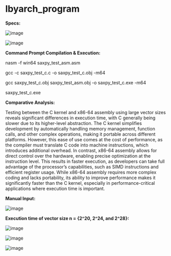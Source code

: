 # lbyarch_program

**Specs:**

![image](https://github.com/user-attachments/assets/3bee97a8-9686-485a-bcd4-b45c3fecd2e8)

![image](https://github.com/user-attachments/assets/23c8ef71-0ff4-4942-a18b-e032e2c66513)


**Command Prompt Compilation & Execution:**

  nasm -f win64 saxpy_test_asm.asm
  
  gcc -c saxpy_test_c.c -o saxpy_test_c.obj -m64
  
  gcc saxpy_test_c.obj saxpy_test_asm.obj -o saxpy_test_c.exe -m64
  
  saxpy_test_c.exe


**Comparative Analysis:**

Testing between the C kernel and x86-64 assembly using large vector sizes reveals significant differences in execution time, with C generally being slower due to its higher-level abstraction. The C kernel simplifies development by automatically handling memory management, function calls, and other complex operations, making it portable across different platforms. However, this ease of use comes at the cost of performance, as the compiler must translate C code into machine instructions, which introduces additional overhead. In contrast, x86-64 assembly allows for direct control over the hardware, enabling precise optimization at the instruction level. This results in faster execution, as developers can take full advantage of the processor’s capabilities, such as SIMD instructions and efficient register usage. While x86-64 assembly requires more complex coding and lacks portability, its ability to improve performance makes it significantly faster than the C kernel, especially in performance-critical applications where execution time is important.

**Manual Input:**

![image](https://github.com/user-attachments/assets/c13806dd-e273-4a1b-b545-8120035e4b8c)


**Execution time of vector size n = {2^20, 2^24, and 2^28}:**

![image](https://github.com/user-attachments/assets/b4e8f82a-50b3-4f79-b97c-93914983f6ff)

![image](https://github.com/user-attachments/assets/b2472b98-9698-446c-8bfd-6043ca17782c)

![image](https://github.com/user-attachments/assets/30d072d1-f980-4350-b458-35396028d3c8)
